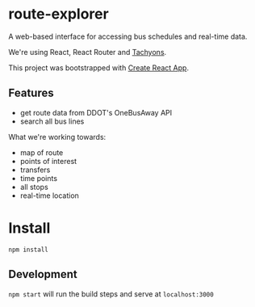 # route-explorer

A web-based interface for accessing bus schedules and real-time data.

We're using React, React Router and [Tachyons](http://tachyons.io/). 

This project was bootstrapped with [Create React App](https://github.com/facebookincubator/create-react-app).

## Features

- get route data from DDOT's OneBusAway API
- search all bus lines

What we're working towards:

- map of route
- points of interest
- transfers
- time points
- all stops
- real-time location

# Install

`npm install`

## Development

`npm start` will run the build steps and serve at `localhost:3000`
